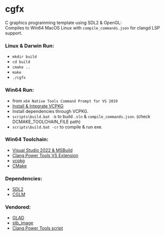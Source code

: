 # cgfx 
C graphics programming template using SDL2 & OpenGL:  
Compiles to Win64 MacOS Linux with `compile_commands.json` for clangd LSP support.

### Linux & Darwin Run:
* `mkdir build`
* `cd build`
* `cmake ..`
* `make`
* `./cgfx`

### Win64 Run:
* from `x64 Native Tools Command Prompt for VS 2019`
* [Install & Integrate VCPKG](https://learn.microsoft.com/en-us/vcpkg/examples/installing-and-using-packages)
* Install dependencies through VCPKG.
* `scripts\build.bat -b` to build `.sln` & `compile_commands.json`. (check DCMAKE_TOOLCHAIN_FILE path)
* `scripts\build.bat -cr` to compile & run exe.

### Win64 Toolchain:
* [Visual Studio 2022 & MSBuild](https://visualstudio.microsoft.com/downloads/)
* [Clang Power Tools VS Extension](https://marketplace.visualstudio.com/items?itemName=caphyon.ClangPowerTools)
* [vcpkg](https://github.com/Microsoft/vcpkg/)  
* [CMake](https://cmake.org/)

### Dependencies:
* [SDL2](https://www.libsdl.org/)  
* [CGLM](https://github.com/recp/cglm)  

### Vendored:
* [GLAD](https://glad.dav1d.de/)  
* [stb_image](https://github.com/nothings/stb)  
* [Clang Power Tools script](https://github.com/Caphyon/clang-power-tools/tree/master/ClangPowerTools/ClangPowerTools/Tooling/v1)
